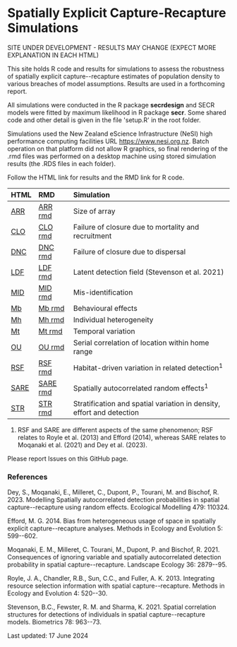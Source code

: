 # Spatially Explicit Capture-Recapture Simulations

SITE UNDER DEVELOPMENT - RESULTS MAY CHANGE (EXPECT MORE EXPLANATION IN EACH HTML)

This site holds R code and results for simulations to assess the robustness of spatially explicit capture--recapture estimates of population density to various breaches of model assumptions. Results are used in a forthcoming report.

All simulations were conducted in the R package **secrdesign** and SECR models were fitted by maximum likelihood in R package **secr**. Some shared code and other detail is given in the file 'setup.R' in the root folder.

Simulations used the New Zealand eScience Infrastructure (NeSI) high performance computing facilities URL https://www.nesi.org.nz. Batch operation on that platform did not allow R graphics, so final rendering of the .rmd files was performed on a desktop machine using stored simulation results (the .RDS files in each folder).

Follow the HTML link for results and the RMD link for R code.

| HTML | RMD | Simulation| 
|:-|:--|:--------------------|
| [ARR]  | [ARR rmd]  | Size of array |
| [CLO]  | [CLO rmd]  | Failure of closure due to mortality and recruitment |
| [DNC]  | [DNC rmd]  | Failure of closure due to dispersal |
| [LDF]  | [LDF rmd]  | Latent detection field (Stevenson et al. 2021) |
| [MID]  | [MID rmd]  | Mis-identification |
| [Mb]   | [Mb rmd]   | Behavioural effects |
| [Mh]   | [Mh rmd]   | Individual heterogeneity |
| [Mt]   | [Mt rmd]   | Temporal variation |
| [OU]   | [OU rmd]   | Serial correlation of location within home range |
| [RSF]  | [RSF rmd]  | Habitat-driven variation in related detection<sup>1</sup> |
| [SARE] | [SARE rmd] | Spatially autocorrelated random effects<sup>1</sup> |
| [STR]  | [STR rmd]  | Stratification and spatial variation in density, effort and detection |

1. RSF and SARE are different aspects of the same phenomenon; RSF relates to Royle et al. (2013) and Efford (2014), whereas SARE relates to Moqanaki et al. (2021) and Dey et al. (2023).

Please report Issues on this GitHub page. 

### References

Dey, S., Moqanaki, E., Milleret, C., Dupont, P., Tourani, M. and Bischof, R. 2023. Modelling Spatially autocorrelated detection probabilities in spatial capture--recapture using random effects. Ecological Modelling 479: 110324.

Efford, M. G. 2014. Bias from heterogeneous usage of space in spatially explicit capture--recapture analyses. Methods in Ecology and Evolution 5: 599--602.

Moqanaki, E. M., Milleret, C. Tourani, M., Dupont, P. and Bischof, R. 2021. Consequences of ignoring variable and spatially autocorrelated detection probability in spatial capture--recapture. Landscape Ecology 36: 2879--95. 

Royle, J. A., Chandler, R.B., Sun, C.C., and Fuller, A. K. 2013. Integrating resource selection information with spatial capture--recapture. Methods in Ecology and Evolution 4: 520--30.

Stevenson, B.C., Fewster, R. M. and Sharma, K. 2021. Spatial correlation structures for detections of individuals in spatial capture--recapture models. Biometrics 78: 963--73.

Last updated: 17 June 2024

[ARR]: https://htmlpreview.github.io/?https://github.com/MurrayEfford/secr-simulations/blob/main/ARR/secr-simulations-ARR.html
[CLO]: https://htmlpreview.github.io/?https://github.com/MurrayEfford/secr-simulations/blob/main/CLO/secr-simulations-CLO.html
[DNC]: https://htmlpreview.github.io/?https://github.com/MurrayEfford/secr-simulations/blob/main/DNC/secr-simulations-DNC.html
[LDF]: https://htmlpreview.github.io/?https://github.com/MurrayEfford/secr-simulations/blob/main/LDF/secr-simulations-LDF.html
[MID]: https://htmlpreview.github.io/?https://github.com/MurrayEfford/secr-simulations/blob/main/MID/secr-simulations-MID.html
[Mb]: https://htmlpreview.github.io/?https://github.com/MurrayEfford/secr-simulations/blob/main/Mb/secr-simulations-Mb.html
[Mh]: https://htmlpreview.github.io/?https://github.com/MurrayEfford/secr-simulations/blob/main/Mh/secr-simulations-Mh.html
[Mt]: https://htmlpreview.github.io/?https://github.com/MurrayEfford/secr-simulations/blob/main/Mt/secr-simulations-Mt.html
[OU]: https://htmlpreview.github.io/?https://github.com/MurrayEfford/secr-simulations/blob/main/OU/secr-simulations-OU.html
[RSF]: https://htmlpreview.github.io/?https://github.com/MurrayEfford/secr-simulations/blob/main/RSF/secr-simulations-RSF.html
[SARE]: https://htmlpreview.github.io/?https://github.com/MurrayEfford/secr-simulations/blob/main/SARE/secr-simulations-SARE.html
[STR]: https://htmlpreview.github.io/?https://github.com/MurrayEfford/secr-simulations/blob/main/STR/secr-simulations-STR.html

[ARR rmd]: SARE/secr-simulations-ARR.rmd
[CLO rmd]: CLO/secr-simulations-CLO.rmd
[DNC rmd]: DNC/secr-simulations-DNC.rmd
[LDF rmd]: LDF/secr-simulations-LDF.rmd
[MID rmd]: DNC/secr-simulations-MID.rmd
[Mb rmd]: Mb/secr-simulations-Mb.rmd
[Mh rmd]: Mh/secr-simulations-Mh.rmd
[Mt rmd]: Mt/secr-simulations-Mt.rmd
[OU rmd]: OU/secr-simulations-OU.rmd
[RSF rmd]: RSF/secr-simulations-RSF.rmd
[SARE rmd]: SARE/secr-simulations-SARE.rmd
[STR rmd]: STR/secr-simulations-STR.rmd
